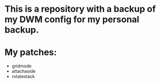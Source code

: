 # This is a repository with a backup of my DWM config for my personal backup.
# My patches:
- gridmode
- attachaside
- rotatestack
